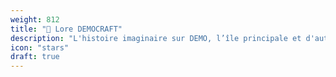 ```yaml
---
weight: 812
title: "📜 Lore DEMOCRAFT"
description: "L'histoire imaginaire sur DEMO, l’île principale et d'autres choses bien étranges..."
icon: "stars"
draft: true
---
```

